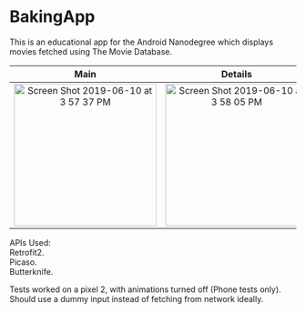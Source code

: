 # BakingApp

This is an educational app for the Android Nanodegree which displays movies fetched using The Movie Database.

Main                       | Details
:-------------------------:|:-------------------------:
<img width="250" alt="Screen Shot 2019-06-10 at 3 57 37 PM" src="https://user-images.githubusercontent.com/14279722/59229788-9c97e180-8b98-11e9-87fc-402076a42939.png"> | <img width="250" alt="Screen Shot 2019-06-10 at 3 58 05 PM" src="https://user-images.githubusercontent.com/14279722/59229830-c0f3be00-8b98-11e9-9615-b845bc8fdbc7.png">

APIs Used:  
Retrofit2.  
Picaso.   
Butterknife.  

Tests worked on a pixel 2, with animations turned off (Phone tests only). Should use a dummy input instead of fetching from network ideally.  




